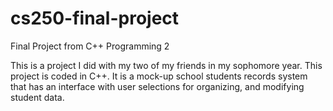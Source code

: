 # cs250-final-project
Final Project from C++ Programming 2

This is a project I did with my two of my friends in my sophomore year. This project is coded in C++. It is a mock-up school students records system that has an
interface with user selections for organizing, and modifying student data.
